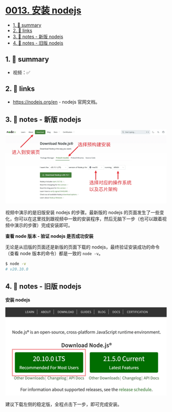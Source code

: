 # [0013. 安装 nodejs](https://github.com/Tdahuyou/nodejs/tree/main/0013.%20%E5%AE%89%E8%A3%85%20nodejs)

<!-- region:toc -->
- [1. 📝 summary](#1--summary)
- [2. 🔗 links](#2--links)
- [3. 📒 notes - 新版 nodejs](#3--notes---新版-nodejs)
- [4. 📒 notes - 旧版 nodejs](#4--notes---旧版-nodejs)
<!-- endregion:toc -->

## 1. 📝 summary

- 视频：✅

## 2. 🔗 links

- https://nodejs.org/en - nodejs 官网文档。

## 3. 📒 notes - 新版 nodejs

![](md-imgs/2024-10-04-19-31-59.png)

视频中演示的是旧版安装 nodejs 的步骤。最新版的 nodejs 的页面发生了一些变化，你可以在这里找到跟视频中一致的安装程序，然后无脑下一步（也可以跟着视频中演示的步骤）完成安装即可。

**查看 node 版本 - 验证 nodejs 是否成功安装**

无论是从旧版的页面还是新版的页面下载的 nodejs，最终验证安装成功的命令（查看 node 版本的命令）都是一致的 `node -v`。

```bash
$ node -v
# v20.10.0
```

## 4. 📒 notes - 旧版 nodejs

**安装 nodejs**

![](md-imgs/2024-10-04-19-33-10.png)

建议下载左侧的稳定版，全程点击下一步，即可完成安装。